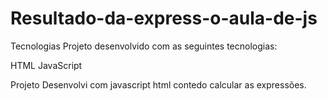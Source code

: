 # Resultado-da-express-o-aula-de-js
Tecnologias
Projeto desenvolvido com as seguintes tecnologias:

HTML
JavaScript

Projeto
Desenvolvi com javascript html contedo calcular as expressões.


